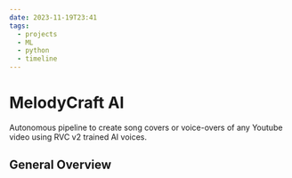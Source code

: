 ```yaml
---
date: 2023-11-19T23:41
tags:
  - projects
  - ML
  - python
  - timeline
---
```


# MelodyCraft AI

Autonomous pipeline to create song covers or voice-overs of any Youtube video using RVC v2 trained AI voices.

## General Overview
